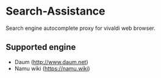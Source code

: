 # Search-Assistance
Search engine autocomplete proxy for vivaldi web browser.

## Supported engine
* Daum (http://www.daum.net)
* Namu wiki (https://namu.wiki)
